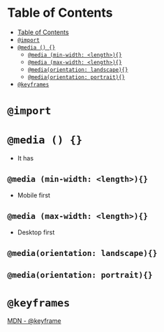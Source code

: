 # Table of Contents
- [Table of Contents](#table-of-contents)
- [```@import```](#import)
- [```@media () {}```](#media--)
  - [```@media (min-width: <length>){}```](#media-min-width-length)
  - [```@media (max-width: <length>){}```](#media-max-width-length)
  - [```@media(orientation: landscape){}```](#mediaorientation-landscape)
  - [```@media(orientation: portrait){}```](#mediaorientation-portrait)
- [```@keyframes```](#keyframes)


# ```@import```

# ```@media () {}```
- It has 
## ```@media (min-width: <length>){}```
- Mobile first
## ```@media (max-width: <length>){}```
- Desktop first
## ```@media(orientation: landscape){}```
## ```@media(orientation: portrait){}```
# ```@keyframes```
[MDN - @keyframe](https://developer.mozilla.org/en-US/docs/Web/CSS/@keyframes)